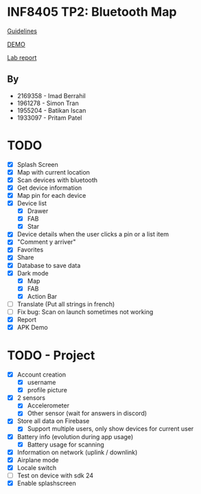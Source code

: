 # INF8405 TP2: Bluetooth Map

[Guidelines](INF8405%20-%20TP2%20-%20H2023.pdf)

[DEMO](BluetoothMap-INF8405-TP2.apk)

[Lab report](INF8405_TP2_2169358_1961278_1955204_1933097.pdf)

## By

- 2169358 - Imad Berrahil
- 1961278 - Simon Tran
- 1955204 - Batikan Iscan
- 1933097 - Pritam Patel
 
# TODO

- [x] Splash Screen
- [x] Map with current location
- [x] Scan devices with bluetooth
- [x] Get device information
- [x] Map pin for each device
- [x] Device list
    - [x] Drawer
    - [x] FAB
    - [x] Star
- [x] Device details when the user clicks a pin or a list item
- [x] "Comment y arriver"
- [x] Favorites
- [x] Share
- [x] Database to save data
- [x] Dark mode
    - [x] Map
    - [x] FAB
    - [x] Action Bar
- [ ] Translate (Put all strings in french)
- [ ] Fix bug: Scan on launch sometimes not working
- [x] Report
- [x] APK Demo

# TODO - Project

- [x] Account creation
    - [x] username
    - [x] profile picture
- [x] 2 sensors
    - [x] Accelerometer
    - [x] Other sensor (wait for answers in discord)
- [x] Store all data on Firebase
    - [x] Support multiple users, only show devices for current user
- [x] Battery info (evolution during app usage)
    - [x] Battery usage for scanning
- [x] Information on network (uplink / downlink)
- [x] Airplane mode
- [x] Locale switch
- [ ] Test on device with sdk 24
- [x] Enable splashscreen
